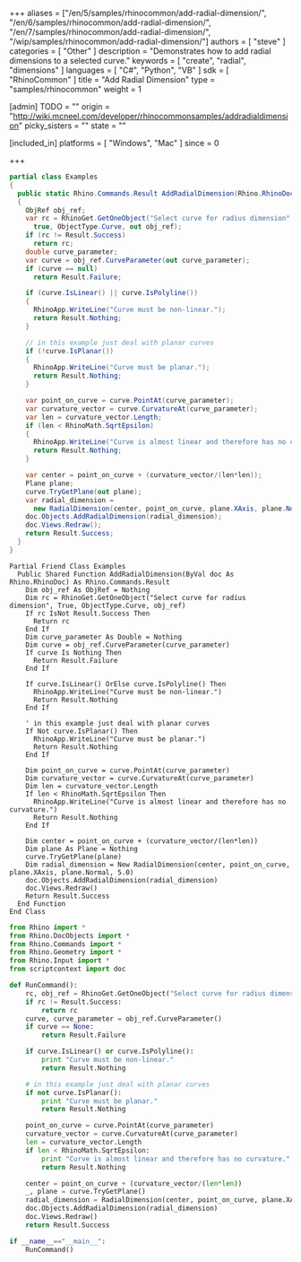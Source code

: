+++
aliases = ["/en/5/samples/rhinocommon/add-radial-dimension/", "/en/6/samples/rhinocommon/add-radial-dimension/", "/en/7/samples/rhinocommon/add-radial-dimension/", "/wip/samples/rhinocommon/add-radial-dimension/"]
authors = [ "steve" ]
categories = [ "Other" ]
description = "Demonstrates how to add radial dimensions to a selected curve."
keywords = [ "create", "radial", "dimensions" ]
languages = [ "C#", "Python", "VB" ]
sdk = [ "RhinoCommon" ]
title = "Add Radial Dimension"
type = "samples/rhinocommon"
weight = 1

[admin]
TODO = ""
origin = "http://wiki.mcneel.com/developer/rhinocommonsamples/addradialdimension"
picky_sisters = ""
state = ""

[included_in]
platforms = [ "Windows", "Mac" ]
since = 0

+++

<div class="codetab-content" id="cs">

```cs
partial class Examples
{
  public static Rhino.Commands.Result AddRadialDimension(Rhino.RhinoDoc doc)
  {
    ObjRef obj_ref;
    var rc = RhinoGet.GetOneObject("Select curve for radius dimension",
      true, ObjectType.Curve, out obj_ref);
    if (rc != Result.Success)
      return rc;
    double curve_parameter;
    var curve = obj_ref.CurveParameter(out curve_parameter);
    if (curve == null)
      return Result.Failure;

    if (curve.IsLinear() || curve.IsPolyline())
    {
      RhinoApp.WriteLine("Curve must be non-linear.");
      return Result.Nothing;
    }

    // in this example just deal with planar curves
    if (!curve.IsPlanar())
    {
      RhinoApp.WriteLine("Curve must be planar.");
      return Result.Nothing;
    }

    var point_on_curve = curve.PointAt(curve_parameter);
    var curvature_vector = curve.CurvatureAt(curve_parameter);
    var len = curvature_vector.Length;
    if (len < RhinoMath.SqrtEpsilon)
    {
      RhinoApp.WriteLine("Curve is almost linear and therefore has no curvature.");
      return Result.Nothing;
    }

    var center = point_on_curve + (curvature_vector/(len*len));
    Plane plane;
    curve.TryGetPlane(out plane);
    var radial_dimension =
      new RadialDimension(center, point_on_curve, plane.XAxis, plane.Normal, 5.0);
    doc.Objects.AddRadialDimension(radial_dimension);
    doc.Views.Redraw();
    return Result.Success;
  }
}
```

</div>


<div class="codetab-content" id="vb">

```vbnet
Partial Friend Class Examples
  Public Shared Function AddRadialDimension(ByVal doc As Rhino.RhinoDoc) As Rhino.Commands.Result
	Dim obj_ref As ObjRef = Nothing
	Dim rc = RhinoGet.GetOneObject("Select curve for radius dimension", True, ObjectType.Curve, obj_ref)
	If rc IsNot Result.Success Then
	  Return rc
	End If
	Dim curve_parameter As Double = Nothing
	Dim curve = obj_ref.CurveParameter(curve_parameter)
	If curve Is Nothing Then
	  Return Result.Failure
	End If

	If curve.IsLinear() OrElse curve.IsPolyline() Then
	  RhinoApp.WriteLine("Curve must be non-linear.")
	  Return Result.Nothing
	End If

	' in this example just deal with planar curves
	If Not curve.IsPlanar() Then
	  RhinoApp.WriteLine("Curve must be planar.")
	  Return Result.Nothing
	End If

	Dim point_on_curve = curve.PointAt(curve_parameter)
	Dim curvature_vector = curve.CurvatureAt(curve_parameter)
	Dim len = curvature_vector.Length
	If len < RhinoMath.SqrtEpsilon Then
	  RhinoApp.WriteLine("Curve is almost linear and therefore has no curvature.")
	  Return Result.Nothing
	End If

	Dim center = point_on_curve + (curvature_vector/(len*len))
	Dim plane As Plane = Nothing
	curve.TryGetPlane(plane)
	Dim radial_dimension = New RadialDimension(center, point_on_curve, plane.XAxis, plane.Normal, 5.0)
	doc.Objects.AddRadialDimension(radial_dimension)
	doc.Views.Redraw()
	Return Result.Success
  End Function
End Class
```

</div>


<div class="codetab-content" id="py">

```python
from Rhino import *
from Rhino.DocObjects import *
from Rhino.Commands import *
from Rhino.Geometry import *
from Rhino.Input import *
from scriptcontext import doc

def RunCommand():
    rc, obj_ref = RhinoGet.GetOneObject("Select curve for radius dimension", True, ObjectType.Curve)
    if rc != Result.Success:
        return rc
    curve, curve_parameter = obj_ref.CurveParameter()
    if curve == None:
        return Result.Failure

    if curve.IsLinear() or curve.IsPolyline():
        print "Curve must be non-linear."
        return Result.Nothing

    # in this example just deal with planar curves
    if not curve.IsPlanar():
        print "Curve must be planar."
        return Result.Nothing

    point_on_curve = curve.PointAt(curve_parameter)
    curvature_vector = curve.CurvatureAt(curve_parameter)
    len = curvature_vector.Length
    if len < RhinoMath.SqrtEpsilon:
        print "Curve is almost linear and therefore has no curvature."
        return Result.Nothing

    center = point_on_curve + (curvature_vector/(len*len))
    _, plane = curve.TryGetPlane()
    radial_dimension = RadialDimension(center, point_on_curve, plane.XAxis, plane.Normal, 5.0)
    doc.Objects.AddRadialDimension(radial_dimension)
    doc.Views.Redraw()
    return Result.Success

if __name__=="__main__":
    RunCommand()
```

</div>
